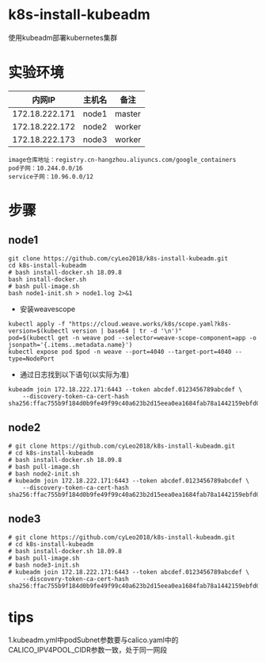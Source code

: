 # k8s-install-kubeadm
使用kubeadm部署kubernetes集群

# 实验环境
内网IP|主机名|备注
--|--|--
172.18.222.171|node1|master
172.18.222.172|node2|worker
172.18.222.173|node3|worker

```
image仓库地址：registry.cn-hangzhou.aliyuncs.com/google_containers
pod子网：10.244.0.0/16
service子网：10.96.0.0/12
```

# 步骤
## node1
```
git clone https://github.com/cyLeo2018/k8s-install-kubeadm.git
cd k8s-install-kubeadm
# bash install-docker.sh 18.09.8
bash install-docker.sh
# bash pull-image.sh
bash node1-init.sh > node1.log 2>&1 
```
- 安装weavescope
```
kubectl apply -f "https://cloud.weave.works/k8s/scope.yaml?k8s-version=$(kubectl version | base64 | tr -d '\n')"
pod=$(kubectl get -n weave pod --selector=weave-scope-component=app -o jsonpath='{.items..metadata.name}')
kubectl expose pod $pod -n weave --port=4040 --target-port=4040 --type=NodePort
```
- 通过日志找到以下语句(以实际为准)
```
kubeadm join 172.18.222.171:6443 --token abcdef.0123456789abcdef \
    --discovery-token-ca-cert-hash sha256:ffac755b9f184d0b9fe49f99c40a623b2d15eea0ea1684fab78a1442159ebfd0
```
## node2
```
# git clone https://github.com/cyLeo2018/k8s-install-kubeadm.git
# cd k8s-install-kubeadm
# bash install-docker.sh 18.09.8
# bash pull-image.sh
# bash node2-init.sh
# kubeadm join 172.18.222.171:6443 --token abcdef.0123456789abcdef \
    --discovery-token-ca-cert-hash sha256:ffac755b9f184d0b9fe49f99c40a623b2d15eea0ea1684fab78a1442159ebfd0
```
## node3
```
# git clone https://github.com/cyLeo2018/k8s-install-kubeadm.git
# cd k8s-install-kubeadm
# bash install-docker.sh 18.09.8
# bash pull-image.sh
# bash node3-init.sh
# kubeadm join 172.18.222.171:6443 --token abcdef.0123456789abcdef \
    --discovery-token-ca-cert-hash sha256:ffac755b9f184d0b9fe49f99c40a623b2d15eea0ea1684fab78a1442159ebfd0
```
# tips
1.kubeadm.yml中podSubnet参数要与calico.yaml中的CALICO_IPV4POOL_CIDR参数一致，处于同一网段
